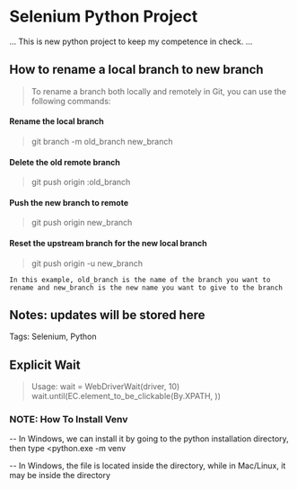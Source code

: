 # Selenium Python Project

...
This is new python project to keep my competence in check.
...

## How to rename a local branch to new branch
> To rename a branch both locally and remotely in Git, you can use the following commands:

#### Rename the local branch
> git branch -m old_branch new_branch

#### Delete the old remote branch
> git push origin :old_branch

#### Push the new branch to remote
> git push origin new_branch

#### Reset the upstream branch for the new local branch
> git push origin -u new_branch

`In this example, old_branch is the name of the branch you want to rename and new_branch is the new name you want to give to the branch`

Notes: updates will be stored here
----------------------------------
Tags: Selenium, Python

Explicit Wait
-------------
> Usage:
>   wait = WebDriverWait(driver, 10)
>   wait.until(EC.element_to_be_clickable(By.XPATH, <locator>))

### NOTE: How To Install Venv
-- In Windows, we can install it by going to the python installation directory, then type <python.exe -m venv <path-to-install-the-package>

-- In Windows, the <activate> file is located inside the <Scripts> directory, while in Mac/Linux, it may be inside the <bin> directory
